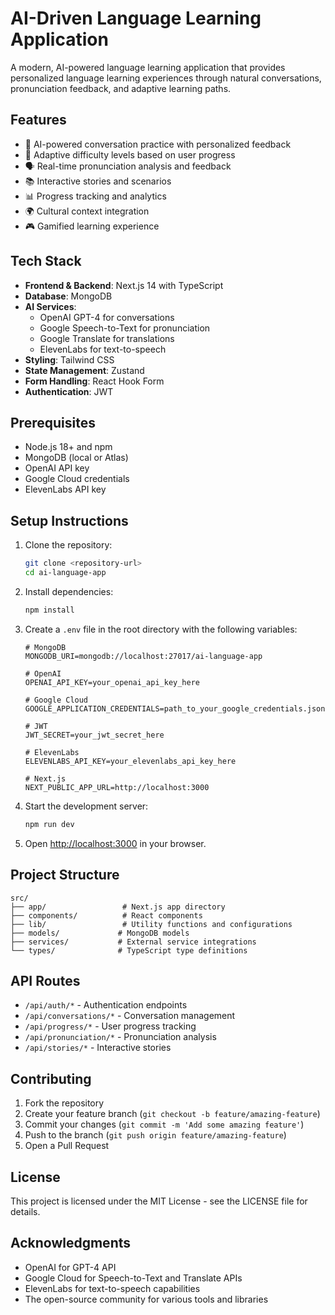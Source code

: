 # AI-Driven Language Learning Application

A modern, AI-powered language learning application that provides personalized language learning experiences through natural conversations, pronunciation feedback, and adaptive learning paths.

## Features

- 🤖 AI-powered conversation practice with personalized feedback
- 🎯 Adaptive difficulty levels based on user progress
- 🗣️ Real-time pronunciation analysis and feedback
- 📚 Interactive stories and scenarios
- 📊 Progress tracking and analytics
- 🌍 Cultural context integration
- 🎮 Gamified learning experience

## Tech Stack

- **Frontend & Backend**: Next.js 14 with TypeScript
- **Database**: MongoDB
- **AI Services**:
  - OpenAI GPT-4 for conversations
  - Google Speech-to-Text for pronunciation
  - Google Translate for translations
  - ElevenLabs for text-to-speech
- **Styling**: Tailwind CSS
- **State Management**: Zustand
- **Form Handling**: React Hook Form
- **Authentication**: JWT

## Prerequisites

- Node.js 18+ and npm
- MongoDB (local or Atlas)
- OpenAI API key
- Google Cloud credentials
- ElevenLabs API key

## Setup Instructions

1. Clone the repository:
   ```bash
   git clone <repository-url>
   cd ai-language-app
   ```

2. Install dependencies:
   ```bash
   npm install
   ```

3. Create a `.env` file in the root directory with the following variables:
   ```
   # MongoDB
   MONGODB_URI=mongodb://localhost:27017/ai-language-app

   # OpenAI
   OPENAI_API_KEY=your_openai_api_key_here

   # Google Cloud
   GOOGLE_APPLICATION_CREDENTIALS=path_to_your_google_credentials.json

   # JWT
   JWT_SECRET=your_jwt_secret_here

   # ElevenLabs
   ELEVENLABS_API_KEY=your_elevenlabs_api_key_here

   # Next.js
   NEXT_PUBLIC_APP_URL=http://localhost:3000
   ```

4. Start the development server:
   ```bash
   npm run dev
   ```

5. Open [http://localhost:3000](http://localhost:3000) in your browser.

## Project Structure

```
src/
├── app/                 # Next.js app directory
├── components/          # React components
├── lib/                 # Utility functions and configurations
├── models/             # MongoDB models
├── services/           # External service integrations
└── types/              # TypeScript type definitions
```

## API Routes

- `/api/auth/*` - Authentication endpoints
- `/api/conversations/*` - Conversation management
- `/api/progress/*` - User progress tracking
- `/api/pronunciation/*` - Pronunciation analysis
- `/api/stories/*` - Interactive stories

## Contributing

1. Fork the repository
2. Create your feature branch (`git checkout -b feature/amazing-feature`)
3. Commit your changes (`git commit -m 'Add some amazing feature'`)
4. Push to the branch (`git push origin feature/amazing-feature`)
5. Open a Pull Request

## License

This project is licensed under the MIT License - see the LICENSE file for details.

## Acknowledgments

- OpenAI for GPT-4 API
- Google Cloud for Speech-to-Text and Translate APIs
- ElevenLabs for text-to-speech capabilities
- The open-source community for various tools and libraries 